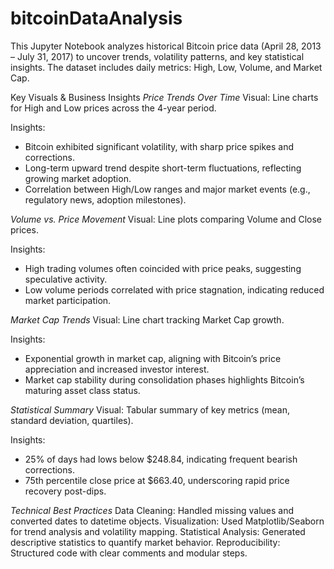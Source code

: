 # bitcoinDataAnalysis

This Jupyter Notebook analyzes historical Bitcoin price data (April 28, 2013 – July 31, 2017) to uncover trends, volatility patterns, and key statistical insights. The dataset includes daily metrics: High, Low, Volume, and Market Cap.

Key Visuals & Business Insights
*Price Trends Over Time*
Visual: Line charts for High and Low prices across the 4-year period.

Insights:

- Bitcoin exhibited significant volatility, with sharp price spikes and corrections.
- Long-term upward trend despite short-term fluctuations, reflecting growing market adoption.
- Correlation between High/Low ranges and major market events (e.g., regulatory news, adoption milestones).

*Volume vs. Price Movement*
Visual: Line plots comparing Volume and Close prices.

Insights:

- High trading volumes often coincided with price peaks, suggesting speculative activity.
- Low volume periods correlated with price stagnation, indicating reduced market participation.

*Market Cap Trends*
Visual: Line chart tracking Market Cap growth.

Insights:

- Exponential growth in market cap, aligning with Bitcoin’s price appreciation and increased investor interest.
- Market cap stability during consolidation phases highlights Bitcoin’s maturing asset class status.

*Statistical Summary*
Visual: Tabular summary of key metrics (mean, standard deviation, quartiles).

Insights:

- 25% of days had lows below $248.84, indicating frequent bearish corrections.
- 75th percentile close price at $663.40, underscoring rapid price recovery post-dips.

*Technical Best Practices*
  Data Cleaning: Handled missing values and converted dates to datetime objects.
  Visualization: Used Matplotlib/Seaborn for trend analysis and volatility mapping.
  Statistical Analysis: Generated descriptive statistics to quantify market behavior.
  Reproducibility: Structured code with clear comments and modular steps.
